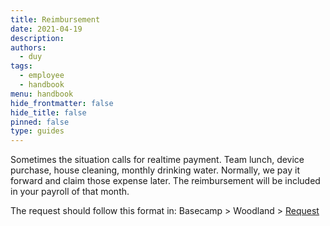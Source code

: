```yaml
---
title: Reimbursement
date: 2021-04-19
description: 
authors: 
  - duy
tags: 
  - employee
  - handbook
menu: handbook
hide_frontmatter: false
hide_title: false
pinned: false
type: guides
---
```


Sometimes the situation calls for realtime payment. Team lunch, device purchase, house cleaning, monthly drinking water. Normally, we pay it forward and claim those expense later. The reimbursement will be included in your payroll of that month.

The request should follow this format in: Basecamp > Woodland > [Request](https://3.basecamp.com/4108948/buckets/9403032/todolists/1557155199)
